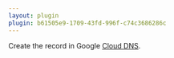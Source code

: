 ```yaml
---
layout: plugin
plugin: b61505e9-1709-43fd-996f-c74c3686286c
---
```

Create the record in Google [Cloud DNS](https://cloud.google.com/dns).
